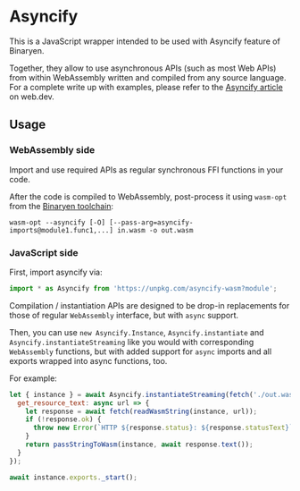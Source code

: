 # Asyncify

This is a JavaScript wrapper intended to be used with Asyncify feature of Binaryen.

Together, they allow to use asynchronous APIs (such as most Web APIs) from within WebAssembly written and compiled from any source language. For a complete write up with examples, please refer to the [Asyncify article](https://web.dev/asyncify/) on web.dev.

## Usage

### WebAssembly side

Import and use required APIs as regular synchronous FFI functions in your code.

After the code is compiled to WebAssembly, post-process it using `wasm-opt` from the [Binaryen toolchain](https://github.com/WebAssembly/binaryen):

```shell
wasm-opt --asyncify [-O] [--pass-arg=asyncify-imports@module1.func1,...] in.wasm -o out.wasm
```

### JavaScript side

First, import asyncify via:

```javascript
import * as Asyncify from 'https://unpkg.com/asyncify-wasm?module';
```

Compilation / instantiation APIs are designed to be drop-in replacements for those of regular `WebAssembly` interface, but with `async` support.

Then, you can use `new Asyncify.Instance`, `Asyncify.instantiate` and `Asyncify.instantiateStreaming` like you would with corresponding `WebAssembly` functions, but with added support for `async` imports and all exports wrapped into async functions, too.

For example:

```js
let { instance } = await Asyncify.instantiateStreaming(fetch('./out.wasm'), {
  get_resource_text: async url => {
    let response = await fetch(readWasmString(instance, url));
    if (!response.ok) {
      throw new Error(`HTTP ${response.status}: ${response.statusText}`);
    }
    return passStringToWasm(instance, await response.text());
  }
});

await instance.exports._start();
```
